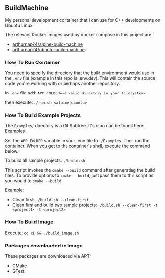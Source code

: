 ## BuildMachine

My personal development container that I can use for C++ developments on Ubuntu Linux.

The relevant Docker images used by docker compose in this project are:
- [arthurnap24/alpine-build-machine](https://hub.docker.com/r/arthurnap24/alpine-build-machine)
- [arthurnap24/ubuntu-build-machine](https://hub.docker.com/r/arthurnap24/ubuntu-build-machine)

### How To Run Container
You need to specify the directory that the build environment would use in the `.env` file (example in this repo is .env.dev). This will contain the source code you're working with or perhaps another repository.

In `.env` file add:
`APP_FOLDER=<a valid directory in your filesystem>`

then execute:
`./run.sh <alpine|ubuntu>`

### How To Build Example Projects
The `Examples/` directory is a Git Subtree. It's repo can be found here:
[Examples](https://github.com/arthurnap24/Examples.git)

Set the `APP_FOLDER` variable in your .env file to `./Examples`. Then run the container. When you get to the container's shell, execute the command below.

To build all sample projects:
`./build.sh`

This script invokes the `cmake --build` command after generating the build files. To provide options to `cmake --build`, just pass them to this script as you would to `cmake --build`.

Example:
- Clean first: `./build.sh --clean-first`
- Clean first and build two sample projects: `./build.sh --clean-first -t <project1> -t <project2>`

### How To Build Image
Execute:
`cd ci && ./build_image.sh`

### Packages downloaded in Image
These packages are downloaded via APT:
- CMake
- GTest

